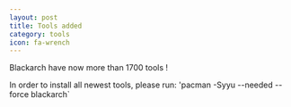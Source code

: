 ```yaml
---
layout: post
title: Tools added
category: tools
icon: fa-wrench
---
```


Blackarch have now more than 1700 tools !

In order to install all newest tools, please run: 'pacman -Syyu --needed --force blackarch`
